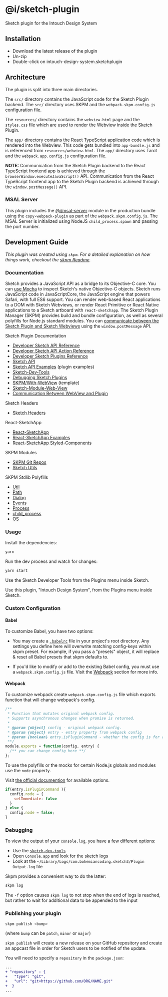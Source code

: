 # @i/sketch-plugin

Sketch plugin for the Intouch Design System


## Installation

- Download the latest release of the plugin
- Un-zip
- Double-click on intouch-design-system.sketchplugin


## Architecture

The plugin is split into three main directories.

The `src/` directory contains the JavaScript code for the Sketch Plugin backend. The `src/` directory uses SKPM and the `webpack.skpm.config.js` configuration file.

The `resources/` directory contains the `webview.html` page and the `styles.css` file which are used to render the Webview inside the Sketch Plugin.

The `app/` directory contains the React TypeScript application code which is rendered into the Webview. This code gets bundled into `app-bundle.js` and is referenced from `resources/webview.html`. The `app/` directory uses Tarot and the `webpack.app.config.js` configuration file.

**NOTE:** Communication from the Sketch Plugin backend to the React TypeScript frontend app is achieved through the `browserWindow.executeJavaScript()` API. Communication from the React TypeScript frontend app to the Sketch Plugin backend is achieved through the `window.postMessage()` API.
<br>


### MSAL Server

This plugin includes the [@i/msal-server](https://intazdoweb.intouchsol.com/IntouchDesignSystem/IntouchDesignSystem/_git/msal-server) module in the production bundle using the `copy-webpack-plugin` as part of the `webpack.skpm.config.js`. The MSAL Server is initialized using NodeJS `child_process.spawn` and passing the port number.
<br>


## Development Guide

_This plugin was created using `skpm`. For a detailed explanation on how things work, checkout the [skpm Readme](https://github.com/skpm/skpm/blob/master/README.md)._


### Documentation

Sketch provides a JavaScript API as a bridge to its Objective-C core. You can [use Mocha](https://github.com/logancollins/Mocha#introspecting-the-objective-c-runtime) to inspect Sketch's native Objective-C objects. Sketch runs JavaScript code in JavaScriptCore, the JavaScript engine that powers Safari, with full ES6 support. You can render web-based React applications to a DOM with Sketch Webviews, or render React Primitive or React Native applications to a Sketch artboard with `react-sketchapp`. The Sketch Plugin Manager (SKPM) provides build and bundle configuration, as well as several polyfills for Node.js standard modules. You can [communicate between the Sketch Plugin and Sketch Webviews](https://github.com/skpm/sketch-module-web-view/blob/master/docs/communication-plugin-webview.md) using the `window.postMessage` API.

Sketch Plugin Documentation
* [Developer Sketch API Reference](https://developer.sketch.com/reference/api)
* [Developer Sketch API Action Reference](https://developer.sketch.com/reference/action/)
* [Developer Sketch Plugins Reference](https://developer.sketch.com/plugins/)
* [Sketch API](https://github.com/sketch-hq/SketchAPI)
* [Sketch API Examples](https://github.com/sketch-hq/SketchAPI/tree/develop/examples/) (plugin examples)
* [Sketch-Dev-Tools](https://github.com/skpm/sketch-dev-tools)
* [Debugging Sketch Plugins](https://developer.sketch.com/plugins/debugging)
* [SKPM/With-WebView](https://github.com/skpm/with-webview) (template)
* [Sketch-Module-Web-View](https://github.com/skpm/sketch-module-web-view)
* [Communication Between WebView and Plugin](https://github.com/skpm/sketch-module-web-view/blob/master/docs/communication-plugin-webview.md)

Sketch Headers
* [Sketch Headers](https://github.com/abynim/Sketch-Headers)

React-SketchApp
* [React-SketchApp](https://github.com/airbnb/react-sketchapp)
* [React-SketchApp Examples](https://github.com/airbnb/react-sketchapp/tree/master/examples)
* [React-SketchApp Styled-Components](https://github.com/airbnb/react-sketchapp/tree/master/examples/styled-components)

SKPM Modules
* [SKPM Git Repos](https://github.com/skpm)
* [Sketch Utils](https://github.com/skpm/sketch-utils)

SKPM Stdlib Polyfills
* [Util](https://github.com/skpm/util)
* [Path](https://github.com/skpm/path)
* [Dialog](https://github.com/skpm/dialog)
* [Events](https://github.com/skpm/events)
* [Process](https://github.com/skpm/process)
* [child_process](https://github.com/skpm/child_process)
* [OS](https://github.com/skpm/os)


### Usage

Install the dependencies:
```bash
yarn
```

Run the dev process and watch for changes:
```bash
yarn start
```

Use the Sketch Developer Tools from the Plugins menu inside Sketch.

Use this plugin, "Intouch Design System", from the Plugins menu inside Sketch.


### Custom Configuration

#### Babel

To customize Babel, you have two options:

- You may create a [`.babelrc`](https://babeljs.io/docs/usage/babelrc) file in your project's root directory. Any settings you define here will overwrite matching config-keys within skpm preset. For example, if you pass a "presets" object, it will replace & reset all Babel presets that skpm defaults to.

- If you'd like to modify or add to the existing Babel config, you must use a `webpack.skpm.config.js` file. Visit the [Webpack](#webpack) section for more info.

#### Webpack

To customize webpack create `webpack.skpm.config.js` file which exports function that will change webpack's config.

```js
/**
 * Function that mutates original webpack config.
 * Supports asynchronous changes when promise is returned.
 *
 * @param {object} config - original webpack config.
 * @param {object} entry - entry property from webpack config
 * @param {boolean} entry.isPluginCommand - whether the config is for a plugin command or a resource
 **/
module.exports = function(config, entry) {
  /** you can change config here **/
};
```

To use the polyfills or the mocks for certain Node.js globals and modules use the `node` property.

Visit [the official documention](https://webpack.js.org/configuration/node/) for available options.

```js
if(entry.isPluginCommand ){
  config.node = {
    setImmediate: false
  }
} else {
  config.node = false;
}
```

### Debugging

To view the output of your `console.log`, you have a few different options:

- Use the [`sketch-dev-tools`](https://github.com/skpm/sketch-dev-tools)
- Open `Console.app` and look for the sketch logs
- Look at the `~/Library/Logs/com.bohemiancoding.sketch3/Plugin Output.log` file

Skpm provides a convenient way to do the latter:

```bash
skpm log
```

The `-f` option causes `skpm log` to not stop when the end of logs is reached, but rather to wait for additional data to be appended to the input

### Publishing your plugin

```bash
skpm publish <bump>
```

(where `bump` can be `patch`, `minor` or `major`)

`skpm publish` will create a new release on your GitHub repository and create an appcast file in order for Sketch users to be notified of the update.

You will need to specify a `repository` in the `package.json`:

```diff
...
+ "repository" : {
+   "type": "git",
+   "url": "git+https://github.com/ORG/NAME.git"
+  }
...
```
